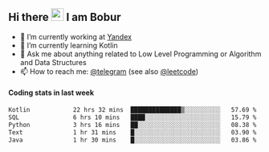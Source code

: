 ## Hi there <img src="https://media.giphy.com/media/hvRJCLFzcasrR4ia7z/giphy.gif" width="25px" height="25px"> I am Bobur

- 💼 I’m currently working at [Yandex](https://yandex.ru/)
- 🌱 I’m currently learning Kotlin
- 💬 Ask me about anything related to Low Level Programming or Algorithm and Data Structures
- 📫 How to reach me: [@telegram](https://t.me/octoant) (see also [@leetcode](https://leetcode.com/octoant/))    

#### Coding stats in last week

<!--START_SECTION:waka-->

```txt
Kotlin            22 hrs 32 mins  ██████████████▒░░░░░░░░░░   57.69 %
SQL               6 hrs 10 mins   ████░░░░░░░░░░░░░░░░░░░░░   15.79 %
Python            3 hrs 16 mins   ██░░░░░░░░░░░░░░░░░░░░░░░   08.38 %
Text              1 hr 31 mins    █░░░░░░░░░░░░░░░░░░░░░░░░   03.90 %
Java              1 hr 30 mins    █░░░░░░░░░░░░░░░░░░░░░░░░   03.86 %
```

<!--END_SECTION:waka-->
